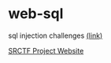 # web-sql
sql injection challenges [(link)](http://tunablectf.com/web-sql)

[SRCTF Project Website](http://tunablectf.com)
